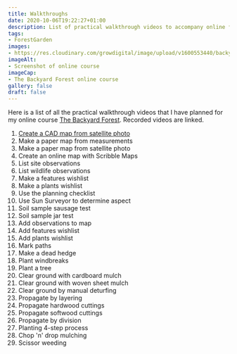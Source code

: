 ```yaml
---
title: Walkthroughs
date: 2020-10-06T19:22:27+01:00
description: List of practical walkthrough videos to accompany online forest garden course
tags: 
- ForestGarden
images: 
- https://res.cloudinary.com/growdigital/image/upload/v1600553440/backyard-forest-screenshot-intro.jpg
imageAlt:
- Screenshot of online course 
imageCap:
- The Backyard Forest online course
gallery: false
draft: false
---
```


Here is a list of all the practical walkthrough videos that I have planned for my online course [The Backyard Forest](https://www.udemy.com/course/plan-backyard-forest/?referralCode=B0786AC13E84ADE5502B). Recorded videos are linked.

1. [Create a CAD map from satellite photo](https://youtu.be/ACWqtyH84Jw)
2. Make a paper map from measurements
3. Make a paper map from satellite photo
4. Create an online map with Scribble Maps
5. List site observations
6. List wildlife observations
7. Make a features wishlist
8. Make a plants wishlist
9. Use the planning checklist
10. Use Sun Surveyor to determine aspect
11. Soil sample sausage test
12. Soil sample jar test
13. Add observations to map
14. Add features wishlist
15. Add plants wishlist
16. Mark paths
17. Make a dead hedge
18. Plant windbreaks
19. Plant a tree
20. Clear ground with cardboard mulch
21. Clear ground with woven sheet mulch
22. Clear ground by manual deturfing
23. Propagate by layering
24. Propagate hardwood cuttings
25. Propagate softwood cuttings
26. Propagate by division
27. Planting 4-step process
28. Chop 'n' drop mulching
29. Scissor weeding
